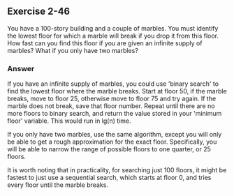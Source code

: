 ## Exercise 2-46

You have a 100-story building and a couple of marbles. You must identify the lowest floor for which a marble will break if you drop it from this floor. How fast can you find this floor if you are given an infinite supply of marbles? What if you only have two marbles?

### Answer
If you have an infinite supply of marbles, you could use 'binary search' to find the lowest floor where the marble breaks. Start at floor 50, if the marble breaks, move to floor 25, otherwise move to floor 75 and try again. If the marble does not break, save that floor number. Repeat until there are no more floors to binary search, and return the value stored in your 'minimum floor' variable. This would run in lg(n) time.

If you only have two marbles, use the same algorithm, except you will only be able to get a rough approximation for the exact floor. Specifically, you will be able to narrow the range of possible floors to one quarter, or 25 floors.

It is worth noting that in practicality, for searching just 100 floors, it might be fastest to just use a sequential search, which starts at floor 0, and tries every floor until the marble breaks.